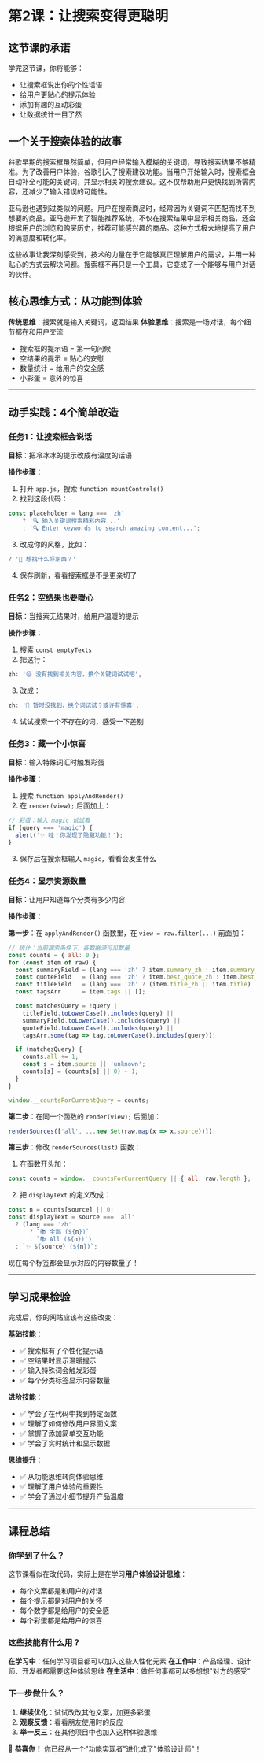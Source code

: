 # 第2课：让搜索变得更聪明

## 这节课的承诺

学完这节课，你将能够：
- 让搜索框说出你的个性话语
- 给用户更贴心的提示体验
- 添加有趣的互动彩蛋
- 让数据统计一目了然

## 一个关于搜索体验的故事

谷歌早期的搜索框虽然简单，但用户经常输入模糊的关键词，导致搜索结果不够精准。为了改善用户体验，谷歌引入了搜索建议功能。当用户开始输入时，搜索框会自动补全可能的关键词，并显示相关的搜索建议。这不仅帮助用户更快找到所需内容，还减少了输入错误的可能性。

亚马逊也遇到过类似的问题。用户在搜索商品时，经常因为关键词不匹配而找不到想要的商品。亚马逊开发了智能推荐系统，不仅在搜索结果中显示相关商品，还会根据用户的浏览和购买历史，推荐可能感兴趣的商品。这种方式极大地提高了用户的满意度和转化率。

这些故事让我深刻感受到，技术的力量在于它能够真正理解用户的需求，并用一种贴心的方式去解决问题。搜索框不再只是一个工具，它变成了一个能够与用户对话的伙伴。

## 核心思维方式：从功能到体验

**传统思维**：搜索就是输入关键词，返回结果
**体验思维**：搜索是一场对话，每个细节都在和用户交流

- 搜索框的提示语 = 第一句问候
- 空结果的提示 = 贴心的安慰
- 数量统计 = 给用户的安全感
- 小彩蛋 = 意外的惊喜

---

## 动手实践：4个简单改造

### 任务1：让搜索框会说话

**目标**：把冷冰冰的提示改成有温度的话语

**操作步骤**：
1. 打开 `app.js`，搜索 `function mountControls()`
2. 找到这段代码：
```js
const placeholder = lang === 'zh'
    ? '🔍 输入关键词搜索精彩内容...'
    : '🔍 Enter keywords to search amazing content...';
```
3. 改成你的风格，比如：
```js
? '👋 想找什么好东西？'
```
4. 保存刷新，看看搜索框是不是更亲切了

### 任务2：空结果也要暖心

**目标**：当搜索无结果时，给用户温暖的提示

**操作步骤**：
1. 搜索 `const emptyTexts`
2. 把这行：
```js
zh: '😅 没有找到相关内容，换个关键词试试吧',
```
3. 改成：
```js
zh: '🤔 暂时没找到，换个词试试？或许有惊喜',
```
4. 试试搜索一个不存在的词，感受一下差别

### 任务3：藏一个小惊喜

**目标**：输入特殊词汇时触发彩蛋

**操作步骤**：
1. 搜索 `function applyAndRender()`
2. 在 `render(view);` 后面加上：
```js
// 彩蛋：输入 magic 试试看
if (query === 'magic') {
  alert('✨ 哇！你发现了隐藏功能！');
}
```
3. 保存后在搜索框输入 `magic`，看看会发生什么

### 任务4：显示资源数量

**目标**：让用户知道每个分类有多少内容

**操作步骤**：

**第一步**：在 `applyAndRender()` 函数里，在 `view = raw.filter(...)` 前面加：
```js
// 统计：当前搜索条件下，各数据源可见数量
const counts = { all: 0 };
for (const item of raw) {
  const summaryField = (lang === 'zh' ? item.summary_zh : item.summary_en) || '';
  const quoteField   = (lang === 'zh' ? item.best_quote_zh : item.best_quote_en) || '';
  const titleField   = (lang === 'zh' ? (item.title_zh || item.title) : item.title) || '';
  const tagsArr      = item.tags || [];

  const matchesQuery = !query ||
    titleField.toLowerCase().includes(query) ||
    summaryField.toLowerCase().includes(query) ||
    quoteField.toLowerCase().includes(query) ||
    tagsArr.some(tag => tag.toLowerCase().includes(query));

  if (matchesQuery) {
    counts.all += 1;
    const s = item.source || 'unknown';
    counts[s] = (counts[s] || 0) + 1;
  }
}

window.__countsForCurrentQuery = counts;
```

**第二步**：在同一个函数的 `render(view);` 后面加：
```js
renderSources(['all', ...new Set(raw.map(x => x.source))]);
```

**第三步**：修改 `renderSources(list)` 函数：
1. 在函数开头加：
```js
const counts = window.__countsForCurrentQuery || { all: raw.length };
```
2. 把 `displayText` 的定义改成：
```js
const n = counts[source] || 0;
const displayText = source === 'all'
  ? (lang === 'zh'
      ? `📚 全部 (${n})`
      : `📚 All (${n})`)
  : `✨ ${source} (${n})`;
```

现在每个标签都会显示对应的内容数量了！

---

## 学习成果检验

完成后，你的网站应该有这些改变：

**基础技能**：
- ✅ 搜索框有了个性化提示语
- ✅ 空结果时显示温暖提示
- ✅ 输入特殊词会触发彩蛋
- ✅ 每个分类标签显示内容数量

**进阶技能**：
- ✅ 学会了在代码中找到特定函数
- ✅ 理解了如何修改用户界面文案
- ✅ 掌握了添加简单交互功能
- ✅ 学会了实时统计和显示数据

**思维提升**：
- ✅ 从功能思维转向体验思维
- ✅ 理解了用户体验的重要性
- ✅ 学会了通过小细节提升产品温度

---

## 课程总结

### 你学到了什么？

这节课看似在改代码，实际上是在学习**用户体验设计思维**：
- 每个文案都是和用户的对话
- 每个提示都是对用户的关怀
- 每个数字都是给用户的安全感
- 每个彩蛋都是给用户的惊喜

### 这些技能有什么用？

**在学习中**：任何学习项目都可以加入这些人性化元素
**在工作中**：产品经理、设计师、开发者都需要这种体验思维
**在生活中**：做任何事都可以多想想"对方的感受"

### 下一步做什么？

1. **继续优化**：试试改改其他文案，加更多彩蛋
2. **观察反馈**：看看朋友使用时的反应
3. **举一反三**：在其他项目中也加入这种体验思维

🎉 **恭喜你！** 你已经从一个"功能实现者"进化成了"体验设计师"！
